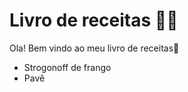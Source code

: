 # Livro de receitas :man_cook:

Ola! Bem vindo ao meu livro de receitas:wave:

- Strogonoff de frango
- Pavê